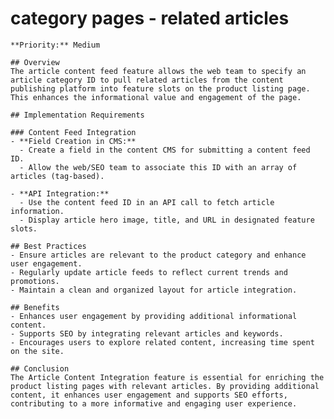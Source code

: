 # category pages - related articles

    **Priority:** Medium

    ## Overview
    The article content feed feature allows the web team to specify an article category ID to pull related articles from the content publishing platform into feature slots on the product listing page. This enhances the informational value and engagement of the page.

    ## Implementation Requirements

    ### Content Feed Integration
    - **Field Creation in CMS:**
      - Create a field in the content CMS for submitting a content feed ID.
      - Allow the web/SEO team to associate this ID with an array of articles (tag-based).

    - **API Integration:**
      - Use the content feed ID in an API call to fetch article information.
      - Display article hero image, title, and URL in designated feature slots.

    ## Best Practices
    - Ensure articles are relevant to the product category and enhance user engagement.
    - Regularly update article feeds to reflect current trends and promotions.
    - Maintain a clean and organized layout for article integration.

    ## Benefits
    - Enhances user engagement by providing additional informational content.
    - Supports SEO by integrating relevant articles and keywords.
    - Encourages users to explore related content, increasing time spent on the site.

    ## Conclusion
    The Article Content Integration feature is essential for enriching the product listing pages with relevant articles. By providing additional content, it enhances user engagement and supports SEO efforts, contributing to a more informative and engaging user experience.
